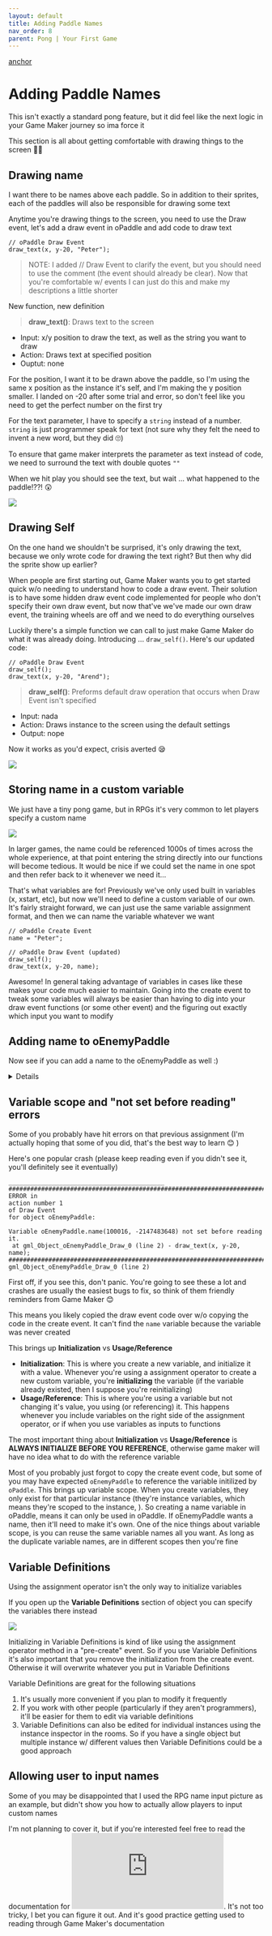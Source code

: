 ```yaml
---
layout: default
title: Adding Paddle Names
nav_order: 8
parent: Pong | Your First Game
---
```


[anchor](##-Drawing-Self)

# Adding Paddle Names

This isn't exactly a standard pong feature, but it did feel like the next logic in your Game Maker journey so ima force it

This section is all about getting comfortable with drawing things to the screen 👩‍🎨

## Drawing name

I want there to be names above each paddle. So in addition to their sprites, each of the paddles will also be responsible for drawing some text

Anytime you're drawing things to the screen, you need to use the Draw event, let's add a draw event in oPaddle and add code to draw text

```
// oPaddle Draw Event
draw_text(x, y-20, "Peter");
```

> NOTE: I added // Draw Event to clarify the event, but you should need to use the comment (the event should already be clear). Now that you're comfortable w/ events I can just do this and make my descriptions a little shorter

New function, new definition

> **draw_text()**: Draws text to the screen
* Input: x/y position to draw the text, as well as the string you want to draw
* Action: Draws text at specified position
* Ouptut: none

For the position, I want it to be drawn above the paddle, so I'm using the same x position as the instance it's self, and I'm making the y position smaller. I landed on -20 after some trial and error, so don't feel like you need to get the perfect number on the first try

For the text parameter, I have to specify a `string` instead of a number. `string` is just programmer speak for text (not sure why they felt the need to invent a new word, but they did 🙄)

To ensure that game maker interprets the parameter as text instead of code, we need to surround the text with double quotes `""`

When we hit play you should see the text, but wait ... what happened to the paddle!??! 😲

![](../../images/pong/name_wo_paddle.png)

## Drawing Self

On the one hand we shouldn't be surprised, it's only drawing the text, because we only wrote code for drawing the text right? But then why did the sprite show up earlier?

When people are first starting out, Game Maker wants you to get started quick w/o needing to understand how to code a draw event. Their solution is to have some hidden draw event code implemented for people who don't specify their own draw event, but now that've we've made our own draw event, the training wheels are off and we need to do everything ourselves

Luckily there's a simple function we can call to just make Game Maker do what it was already doing. Introducing ... ``draw_self()``. Here's our updated code:


```
// oPaddle Draw Event
draw_self();
draw_text(x, y-20, "Arend");
```

> **draw_self()**: Preforms default draw operation that occurs when Draw Event isn't specified
* Input: nada
* Action: Draws instance to the screen using the default settings
* Output: nope

Now it works as you'd expect, crisis averted 😪

![](../../images/pong/name_w_paddle.png)


## Storing name in a custom variable

We just have a tiny pong game, but in RPGs it's very common to let players specify a custom name

![](../../images/pong/name_select_ff7.png)

In larger games, the name could be referenced 1000s of times across the whole experience, at that point entering the string directly into our functions will become tedious. It would be nice if we could set the name in one spot and then refer back to it whenever we need it...

That's what variables are for! Previously we've only used built in variables (x, xstart, etc), but now we'll need to define a custom variable of our own. It's fairly straight forward, we can just use the same variable assignment format, and then we can name the variable whatever we want

```
// oPaddle Create Event
name = "Peter";

// oPaddle Draw Event (updated)
draw_self();
draw_text(x, y-20, name);
```

Awesome! In general taking advantage of variables in cases like these makes your code much easier to maintain. Going into the create event to tweak some variables will always be easier than having to dig into your draw event functions (or some other event) and the figuring out exactly which input you want to modify

## Adding name to oEnemyPaddle

Now see if you can add a name to the oEnemyPaddle as well :)

<details data-summary="oEnemyPaddle implementation" markdown="1">

It should be pretty much identical to the other implementation

Luckily I have 2 names so I can play against myself :)

```
// oEnemyPaddle Create Event
name = "Arend";

// oEnemyPaddle Draw Event
draw_self();
draw_text(x, y-20, name);
```

![](../../images/pong/names_on_both_paddles.png)

</details>


## Variable scope and "not set before reading" errors

Some of you probably have hit errors on that previous assignment (I'm actually hoping that some of you did, that's the best way to learn 😊 )

Here's one popular crash (please keep reading even if you didn't see it, you'll definitely see it eventually)

```
___________________________________________
############################################################################################
ERROR in
action number 1
of Draw Event
for object oEnemyPaddle:

Variable oEnemyPaddle.name(100016, -2147483648) not set before reading it.
 at gml_Object_oEnemyPaddle_Draw_0 (line 2) - draw_text(x, y-20, name);
############################################################################################
gml_Object_oEnemyPaddle_Draw_0 (line 2)
```

First off, if you see this, don't panic. You're going to see these a lot and crashes are usually the easiest bugs to fix, so think of them friendly reminders from Game Maker 😊

This means you likely copied the draw event code over w/o copying the code in the create event. It can't find the ``name`` variable because the variable was never created

This brings up **Initialization** vs **Usage/Reference**

 * **Initialization**: This is where you create a new variable, and initialize it with a value. Whenever you're using a assignment operator to create a new custom variable, you're **initializing** the variable (if the variable already existed, then I suppose you're reinitializing)
 * **Usage/Reference**: This is where you're using a variable but not changing it's value, you using (or referencing) it. This happens whenever you include variables on the right side of the assignment operator, or if when you use variables as inputs to functions

The most important thing about **Initialization** vs **Usage/Reference** is **ALWAYS INITIALIZE BEFORE YOU REFERENCE**, otherwise game maker will have no idea what to do with the reference variable

Most of you probably just forgot to copy the create event code, but some of you may have expected `oEnemyPaddle` to reference the variable initilized by `oPaddle`. This brings up variable scope. When you create variables, they only exist for that particular instance (they're instance variables, which means they're scoped to the instance, ). So creating a name variable in oPaddle, means it can only be used in oPaddle. If oEnemyPaddle wants a name, then it'll need to make it's own. One of the nice things about variable scope, is you can reuse the same variable names all you want. As long as the duplicate variable names, are in different scopes then you're fine

## Variable Definitions

Using the assignment operator isn't the only way to initialize variables

If you open up the **Variable Definitions** section of object you can specify the variables there instead

![](../../images/pong/name_as_variable_definition.png)

Initializing in Variable Definitions is kind of like using the assignment operator method in a "pre-create" event. So if you use Variable Definitions it's also important that you remove the initialization from the create event. Otherwise it will overwrite whatever you put in Variable Definitions

Variable Definitions are great for the following situations

1. It's usually more convenient if you plan to modify it frequently
1. If you work with other people (particularly if they aren't programmers), it'll be easier for them to edit via variable definitions
1. Variable Definitions can also be edited for individual instances using the instance inspector in the rooms. So if you have a single object but multiple instance w/ different values then Variable Definitions could be a good approach

## Allowing user to input names

Some of you may be disappointed that I used the RPG name input picture as an example, but didn't show you how to actually allow players to input custom names

I'm not planning to cover it, but if you're interested feel free to read the documentation for ![get_string](https://manual.yoyogames.com/GameMaker_Language/GML_Reference/Debugging/get_string.htm). It's not too tricky, I bet you can figure it out. And it's good practice getting used to reading through Game Maker's documentation
